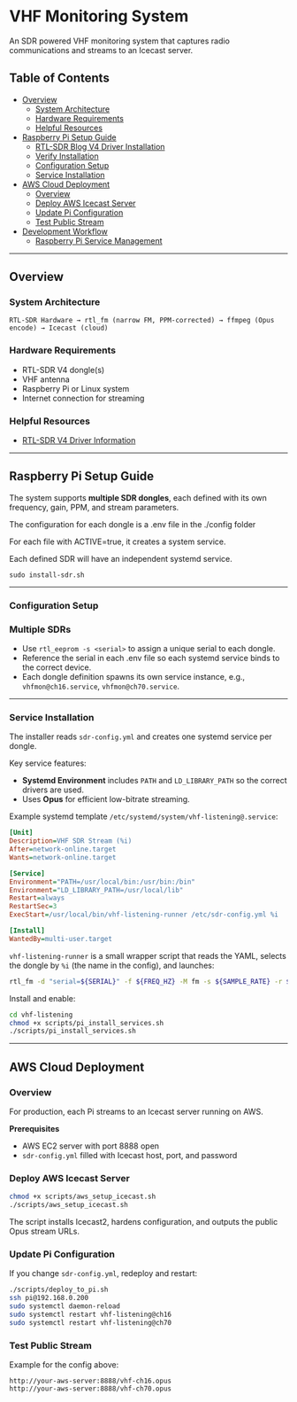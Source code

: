 # VHF Monitoring System

An SDR powered VHF monitoring system that captures radio communications and streams to an Icecast server.

## Table of Contents

-  [Overview](#overview)
   -  [System Architecture](#system-architecture)
   -  [Hardware Requirements](#hardware-requirements)
   -  [Helpful Resources](#helpful-resources)
-  [Raspberry Pi Setup Guide](#raspberry-pi-setup-guide)
   -  [RTL-SDR Blog V4 Driver Installation](#rtl-sdr-blog-v4-driver-installation)
   -  [Verify Installation](#verify-installation)
   -  [Configuration Setup](#configuration-setup)
   -  [Service Installation](#service-installation)
-  [AWS Cloud Deployment](#aws-cloud-deployment)
   -  [Overview](#overview-1)
   -  [Deploy AWS Icecast Server](#deploy-aws-icecast-server)
   -  [Update Pi Configuration](#update-pi-configuration)
   -  [Test Public Stream](#test-public-stream)
-  [Development Workflow](#development-workflow)
   -  [Raspberry Pi Service Management](#raspberry-pi-service-management)

---

## Overview

### System Architecture

```
RTL-SDR Hardware → rtl_fm (narrow FM, PPM-corrected) → ffmpeg (Opus encode) → Icecast (cloud)
```

### Hardware Requirements

-  RTL-SDR V4 dongle(s)
-  VHF antenna
-  Raspberry Pi or Linux system
-  Internet connection for streaming

### Helpful Resources

-  [RTL-SDR V4 Driver Information](https://www.rtl-sdr.com/V4/)

---

## Raspberry Pi Setup Guide

The system supports **multiple SDR dongles**, each defined with its own frequency, gain, PPM, and stream parameters.

The configuration for each dongle is a .env file in the ./config folder

For each file with ACTIVE=true, it creates a system service.

Each defined SDR will have an independent systemd service.

```
sudo install-sdr.sh
```

---

### Configuration Setup

### Multiple SDRs

-  Use `rtl_eeprom -s <serial>` to assign a unique serial to each dongle.
-  Reference the serial in each .env file so each systemd service binds to the correct device.
-  Each dongle definition spawns its own service instance, e.g., `vhfmon@ch16.service`, `vhfmon@ch70.service`.

---

### Service Installation

The installer reads `sdr-config.yml` and creates one systemd service per dongle.

Key service features:

-  **Systemd Environment** includes `PATH` and `LD_LIBRARY_PATH` so the correct drivers are used.
-  Uses **Opus** for efficient low-bitrate streaming.

Example systemd template `/etc/systemd/system/vhf-listening@.service`:

```ini
[Unit]
Description=VHF SDR Stream (%i)
After=network-online.target
Wants=network-online.target

[Service]
Environment="PATH=/usr/local/bin:/usr/bin:/bin"
Environment="LD_LIBRARY_PATH=/usr/local/lib"
Restart=always
RestartSec=3
ExecStart=/usr/local/bin/vhf-listening-runner /etc/sdr-config.yml %i

[Install]
WantedBy=multi-user.target
```

`vhf-listening-runner` is a small wrapper script that reads the YAML, selects the dongle by `%i` (the name in the config), and launches:

```bash
rtl_fm -d "serial=${SERIAL}" -f ${FREQ_HZ} -M fm -s ${SAMPLE_RATE} -r ${AUDIO_RATE} -g ${GAIN} -p ${PPM} -l ${SQL} | ffmpeg -hide_banner -loglevel warning -f s16le -ar ${AUDIO_RATE} -ac 1 -i pipe:0   -vn -c:a libopus -b:a ${OPUS_BITRATE} -application voip -frame_duration 60 -f ogg   "icecast://source:${ICECAST_PASSWORD}@${ICECAST_HOST}:${ICECAST_PORT}/${MOUNT}.opus"
```

Install and enable:

```bash
cd vhf-listening
chmod +x scripts/pi_install_services.sh
./scripts/pi_install_services.sh
```

---

## AWS Cloud Deployment

### Overview

For production, each Pi streams to an Icecast server running on AWS.

**Prerequisites**

-  AWS EC2 server with port 8888 open
-  `sdr-config.yml` filled with Icecast host, port, and password

### Deploy AWS Icecast Server

```bash
chmod +x scripts/aws_setup_icecast.sh
./scripts/aws_setup_icecast.sh
```

The script installs Icecast2, hardens configuration, and outputs the public Opus stream URLs.

### Update Pi Configuration

If you change `sdr-config.yml`, redeploy and restart:

```bash
./scripts/deploy_to_pi.sh
ssh pi@192.168.0.200
sudo systemctl daemon-reload
sudo systemctl restart vhf-listening@ch16
sudo systemctl restart vhf-listening@ch70
```

### Test Public Stream

Example for the config above:

```
http://your-aws-server:8888/vhf-ch16.opus
http://your-aws-server:8888/vhf-ch70.opus
```
